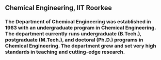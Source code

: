 ## Chemical Engineering, IIT Roorkee

### The Department of Chemical Engineering was established in 1963 with an undergraduate program in Chemical Engineering. The department currently runs undergraduate (B.Tech.), postgraduate (M.Tech.), and doctoral (Ph.D.) programs in Chemical Engineering. The department grew and set very high standards in teaching and cutting-edge research.

<!--

**Here are some ideas to get you started:**

🙋‍♀️ A short introduction - what is your organization all about?
🌈 Contribution guidelines - how can the community get involved?
👩‍💻 Useful resources - where can the community find your docs? Is there anything else the community should know?
🍿 Fun facts - what does your team eat for breakfast?
🧙 Remember, you can do mighty things with the power of [Markdown](https://docs.github.com/github/writing-on-github/getting-started-with-writing-and-formatting-on-github/basic-writing-and-formatting-syntax)
-->
